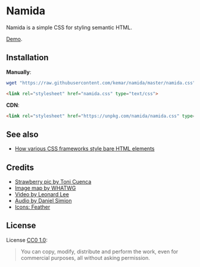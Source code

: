 # Namida

Namida is a simple CSS for styling semantic HTML.

[Demo](https://kemar.github.io/namida).

## Installation

**Manually**:

```bash
wget "https://raw.githubusercontent.com/kemar/namida/master/namida.css"
```

```html
<link rel="stylesheet" href="namida.css" type="text/css">
```

**CDN**:

```html
<link rel="stylesheet" href="https://unpkg.com/namida/namida.css" type="text/css">
```

## See also

- [How various CSS frameworks style bare HTML elements](https://github.com/kemar/html-elements)

## Credits

- [Strawberry pic by Toni Cuenca](https://www.pexels.com/photo/berry-blur-close-up-delicious-566888/)
- [Image map by WHATWG](https://html.spec.whatwg.org/multipage/image-maps.html#image-maps)
- [Video by Leonard Lee](https://www.youtube.com/watch?v=Z_4TlZCvYL4)
- [Audio by Daniel Simion](http://soundbible.com/2210-SOS-Morse-Code.html)
- [Icons: Feather](https://feathericons.com)

## License

License [CC0 1.0](https://creativecommons.org/publicdomain/zero/1.0/):

> You can copy, modify, distribute and perform the work, even for commercial purposes, all without asking permission.
